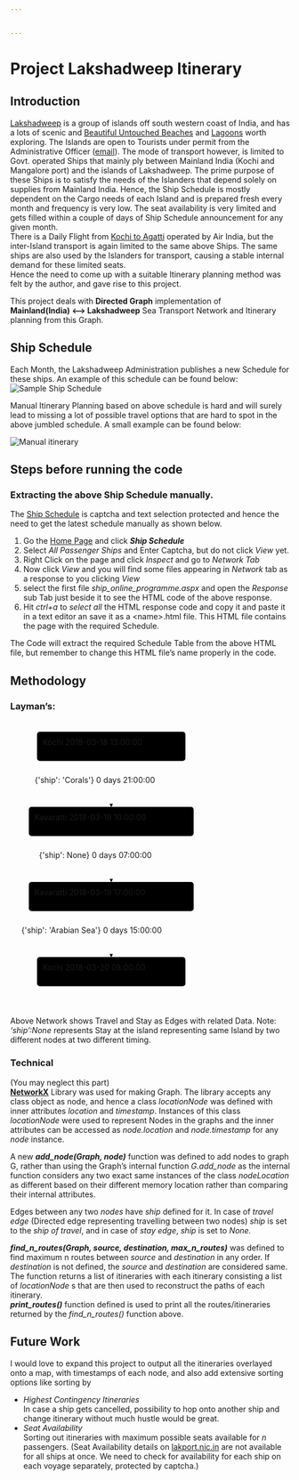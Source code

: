 ```yaml
---


---
```


<h1 id="project-lakshadweep-itinerary">Project Lakshadweep Itinerary</h1>
<h2 id="introduction">Introduction</h2>
<p><a href="https://en.wikipedia.org/wiki/Lakshadweep">Lakshadweep</a> is a group of islands off south western coast of India, and has a lots of scenic and <a href="https://www.google.co.in/search?q=lakshadweep&amp;source=lnms&amp;tbm=isch">Beautiful Untouched Beaches</a> and <a href="https://www.google.co.in/search?q=lakshadweep+Lagoons&amp;source=lnms&amp;tbm=isch">Lagoons</a> worth exploring. The Islands are open to Tourists under permit from the Administrative Officer (<a href="mailto:lk-secadm@nic.in">email</a>). The mode of transport however, is limited to Govt. operated Ships that mainly ply between Mainland India (Kochi and Mangalore port) and the islands of Lakshadweep. The prime purpose of these Ships is to satisfy the needs of the Islanders that depend solely on supplies from Mainland India. Hence, the Ship Schedule is mostly dependent on the Cargo needs of each Island and is prepared fresh every month and frequency is very low. The seat availability is very limited and gets filled within a couple of days of Ship Schedule announcement for any given month.<br>
There is a Daily Flight from <a href="https://www.google.co.in/search?q=kochi+to+agatti">Kochi to Agatti</a> operated by Air India, but the inter-Island transport is again limited to the same above Ships. The same ships are also used by the Islanders for transport, causing a stable internal demand for these limited seats.<br>
Hence the need to come up with a suitable Itinerary planning method was felt by the author, and gave rise to this project.</p>
<p>This project deals with <strong>Directed Graph</strong> implementation of<br>
<strong>Mainland(India) &lt;–&gt; Lakshadweep</strong> Sea Transport Network and Itinerary planning from this Graph.</p>
<h2 id="ship-schedule">Ship Schedule</h2>
<p>Each Month, the Lakshadweep Administration publishes a new Schedule for these ships. An example of this schedule can be found below:<br>
<img src="https://lh3.googleusercontent.com/2z8Vtmrg6Of5LPXO3wk0phR5nMl1Gt5PdncvPvY62u1VOy0Dp76HLTU9poiXZH91FP6-7Z9mFh0=s1440" alt="Sample Ship Schedule"></p>
<p>Manual Itinerary Planning based on above schedule is hard and will surely lead to missing a lot of possible travel options that are hard to spot in the above jumbled schedule. A small example can be found below:</p>
<p><img src="https://lh3.googleusercontent.com/Q2C6RoqyVIqVJ7RT1xCeNcH_rLpOfrBGkMkqrKD7of32HLaqmGbOXc86yWbJYhgDqofIWaJ2Obg=s1440" alt="Manual itinerary"></p>
<h2 id="steps-before-running-the-code">Steps before running the code</h2>
<h3 id="extracting-the-above-ship-schedule-manually.">Extracting the above Ship Schedule manually.</h3>
<p>The <a href="http://lakport.nic.in">Ship Schedule</a> is captcha and text selection protected and hence the need to get the latest schedule manually as shown below.</p>
<ol>
<li>Go the <a href="http://lakport.nic.in">Home Page</a> and click <em><strong>Ship Schedule</strong></em></li>
<li>Select <em>All Passenger Ships</em> and Enter Captcha, but do not click <em>View</em> yet.</li>
<li>Right Click on the page and click <em>Inspect</em> and go to <em>Network Tab</em></li>
<li>Now click <em>View</em> and you will find some files appearing in <em>Network</em> tab as a response to you clicking <em>View</em></li>
<li>select the first file <em>ship_online_programme.aspx</em> and open the <em>Response</em> sub Tab just beside it to see the HTML code of the above response.</li>
<li>Hit <em>ctrl+a</em> to <em>select all</em> the HTML response code and copy it and paste it in a text editor an save it as a &lt;name&gt;.html file. This HTML file contains the page with the required Schedule.</li>
</ol>
<p>The Code will extract the required Schedule Table from the above HTML file, but remember to change this HTML file’s name properly in the code.</p>
<h2 id="methodology">Methodology</h2>
<h3 id="laymans">Layman’s:</h3>
<div class="mermaid"><svg xmlns="http://www.w3.org/2000/svg" id="mermaid-svg-hlAiMvv1ByhjwGtb" height="100%" viewBox="0 0 383.203125 517.5" style="max-width:383.203125px;"><g><g class="output"><g class="clusters"></g><g class="edgePaths"><g class="edgePath" style="opacity: 1;"><path class="path" d="M181.6015625,72.5L181.6015625,113.75L181.6015625,155" marker-end="url(#arrowhead3214)" style="fill:none"></path><defs><marker id="arrowhead3214" viewBox="0 0 10 10" refX="9" refY="5" markerUnits="strokeWidth" markerWidth="8" markerHeight="6" orient="auto"><path d="M 0 0 L 10 5 L 0 10 z" class="arrowheadPath" style="stroke-width: 1; stroke-dasharray: 1, 0;"></path></marker></defs></g><g class="edgePath" style="opacity: 1;"><path class="path" d="M181.6015625,207.5L181.6015625,248.75L181.6015625,290" marker-end="url(#arrowhead3215)" style="fill:none"></path><defs><marker id="arrowhead3215" viewBox="0 0 10 10" refX="9" refY="5" markerUnits="strokeWidth" markerWidth="8" markerHeight="6" orient="auto"><path d="M 0 0 L 10 5 L 0 10 z" class="arrowheadPath" style="stroke-width: 1; stroke-dasharray: 1, 0;"></path></marker></defs></g><g class="edgePath" style="opacity: 1;"><path class="path" d="M181.6015625,342.5L181.6015625,383.75L181.6015625,425" marker-end="url(#arrowhead3216)" style="fill:none"></path><defs><marker id="arrowhead3216" viewBox="0 0 10 10" refX="9" refY="5" markerUnits="strokeWidth" markerWidth="8" markerHeight="6" orient="auto"><path d="M 0 0 L 10 5 L 0 10 z" class="arrowheadPath" style="stroke-width: 1; stroke-dasharray: 1, 0;"></path></marker></defs></g></g><g class="edgeLabels"><g class="edgeLabel" transform="translate(181.6015625,113.75)" style="opacity: 1;"><g transform="translate(-137.578125,-16.25)" class="label"><foreignObject width="275.15625" height="32.5"><div xmlns="http://www.w3.org/1999/xhtml" style="display: inline-block; white-space: nowrap;"><span class="edgeLabel">{'ship': 'Corals'} 0 days 21:00:00</span></div></foreignObject></g></g><g class="edgeLabel" transform="translate(181.6015625,248.75)" style="opacity: 1;"><g transform="translate(-129.75,-16.25)" class="label"><foreignObject width="259.51171875" height="32.5"><div xmlns="http://www.w3.org/1999/xhtml" style="display: inline-block; white-space: nowrap;"><span class="edgeLabel">{'ship': None} 0 days 07:00:00</span></div></foreignObject></g></g><g class="edgeLabel" transform="translate(181.6015625,383.75)" style="opacity: 1;"><g transform="translate(-161.6015625,-16.25)" class="label"><foreignObject width="323.203125" height="32.5"><div xmlns="http://www.w3.org/1999/xhtml" style="display: inline-block; white-space: nowrap;"><span class="edgeLabel">{'ship': 'Arabian Sea'} 0 days 15:00:00</span></div></foreignObject></g></g></g><g class="nodes"><g class="node" id="id1" transform="translate(181.6015625,46.25)" style="opacity: 1;"><rect rx="5" ry="5" x="-133.421875" y="-26.25" width="266.84375" height="52.5"></rect><g class="label" transform="translate(0,0)"><g transform="translate(-123.421875,-16.25)"><foreignObject width="246.85546875" height="32.5"><div xmlns="http://www.w3.org/1999/xhtml" style="display: inline-block; white-space: nowrap;">Kochi 2018-03-18 13:00:00</div></foreignObject></g></g></g><g class="node" id="id2" transform="translate(181.6015625,181.25)" style="opacity: 1;"><rect rx="5" ry="5" x="-148.171875" y="-26.25" width="296.34375" height="52.5"></rect><g class="label" transform="translate(0,0)"><g transform="translate(-138.171875,-16.25)"><foreignObject width="276.34765625" height="32.5"><div xmlns="http://www.w3.org/1999/xhtml" style="display: inline-block; white-space: nowrap;">Kavaratti 2018-03-19 10:00:00</div></foreignObject></g></g></g><g class="node" id="id3" transform="translate(181.6015625,316.25)" style="opacity: 1;"><rect rx="5" ry="5" x="-148.171875" y="-26.25" width="296.34375" height="52.5"></rect><g class="label" transform="translate(0,0)"><g transform="translate(-138.171875,-16.25)"><foreignObject width="276.34765625" height="32.5"><div xmlns="http://www.w3.org/1999/xhtml" style="display: inline-block; white-space: nowrap;">Kavaratti 2018-03-19 17:00:00</div></foreignObject></g></g></g><g class="node" id="id4" transform="translate(181.6015625,451.25)" style="opacity: 1;"><rect rx="5" ry="5" x="-133.421875" y="-26.25" width="266.84375" height="52.5"></rect><g class="label" transform="translate(0,0)"><g transform="translate(-123.421875,-16.25)"><foreignObject width="246.85546875" height="32.5"><div xmlns="http://www.w3.org/1999/xhtml" style="display: inline-block; white-space: nowrap;">Kochi 2018-03-20 08:00:00</div></foreignObject></g></g></g></g></g></g></svg></div>
<p>Above Network shows Travel and Stay as Edges with related Data. Note: <em>‘ship’:None</em> represents Stay at the island representing same Island by two different nodes at two different timing.</p>
<h3 id="technical">Technical</h3>
<p>(You may neglect this part)<br>
<a href="https://networkx.github.io/documentation/latest/"><strong>NetworkX</strong></a> Library was used for making Graph. The library accepts any class object as node, and hence a class <em>locationNode</em> was defined with inner attributes <em>location</em> and <em>timestamp</em>. Instances of this class <em>locationNode</em> were used to represent Nodes in the graphs and the inner attributes can be accessed as <em>node.location</em> and <em>node.timestamp</em> for any <em>node</em> instance.</p>
<p>A new <em><strong>add_node(Graph, node)</strong></em> function was defined to add nodes to graph G, rather than using the Graph’s internal function <em>G.add_node</em> as the internal function considers any two exact same instances of the class <em>nodeLocation</em> as different based on their different memory location rather than comparing their internal attributes.</p>
<p>Edges between any two <em>nodes</em> have <em>ship</em> defined for it. In case of <em>travel edge</em> (Directed edge representing travelling between two nodes) <em>ship</em> is set to the <em>ship of travel</em>, and in case of <em>stay edge</em>, <em>ship</em> is set to <em>None.</em></p>
<p><em><strong>find_n_routes(Graph, source, destination, max_n_routes)</strong></em> was defined to find maximum n routes between <em>source</em> and <em>destination</em> in any  order. If <em>destination</em> is not defined, the <em>source</em> and <em>destination</em> are  considered same. The function returns a list of itineraries with each itinerary consisting a list of <em>locationNode</em> s that are then used to reconstruct the paths of each itinerary.<br>
<em><strong>print_routes()</strong></em> function defined is used to print all the routes/itineraries returned by the <em>find_n_routes()</em> function above.</p>
<h2 id="future-work">Future Work</h2>
<p>I would love to expand this project to output all the itineraries overlayed onto a map, with timestamps of each node, and also add extensive sorting options like sorting by</p>
<ul>
<li><em>Highest Contingency Itineraries</em><br>
In case a ship gets cancelled, possibility to hop onto another ship and change itinerary without much hustle would be great.</li>
<li><em>Seat Availability</em><br>
Sorting out itineraries with maximum possible seats available for <em>n</em> passengers. (Seat Availability details on <a href="http://lakport.nic.in">lakport.nic.in</a> are not available for all ships at once. We need to check for availability for each ship on each voyage separately, protected by captcha.)</li>
</ul>

